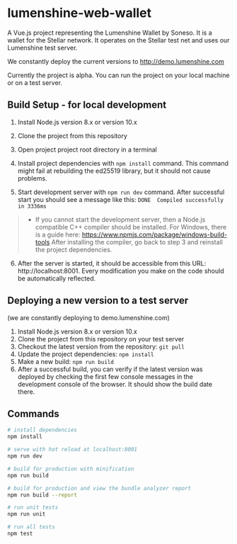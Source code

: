 # lumenshine-web-wallet


A Vue.js project representing the Lumenshine Wallet by Soneso. It is a wallet for the Stellar network. 
It operates on the Stellar test net and uses our Lumenshine test server.

We constantly deploy the current versions to http://demo.lumenshine.com

Currently the project is alpha. You can run the project on your local machine or on a test server.

## Build Setup - for local development

1. Install Node.js version 8.x or version 10.x

2. Clone the project from this repository

3. Open project project root directory in a terminal

4. Install project dependencies with `npm install` command.
This command might fail at rebuilding the ed25519 library, but it should not cause problems. 

5. Start development server with `npm run dev` command. After successful start you should see a message like this:  `DONE  Compiled successfully in 3336ms `
> * If you cannot start the development server, then a Node.js compatible C++ compiler should be installed. For Windows, there is a guide here: https://www.npmjs.com/package/windows-build-tools
After installing the compiler, go back to step 3 and reinstall the project dependencies.

6. After the server is started, it should be accessible from this URL: http://localhost:8001. Every modification you make on the code should be automatically reflected.

## Deploying a new version to a test server 
(we are constantly deploying to demo.lumenshine.com)

1. Install Node.js version 8.x or version 10.x
2. Clone the project from this repository on your test server
3. Checkout the latest version from the repository: `git pull`
4. Update the project dependencies: `npm install`
5. Make a new build: `npm run build`
6. After a successful build, you can verify if the latest version was deployed by checking the first few console messages in the development console of the browser. It should show the build date there.


## Commands

``` bash
# install dependencies
npm install

# serve with hot reload at localhost:8001
npm run dev

# build for production with minification
npm run build

# build for production and view the bundle analyzer report
npm run build --report

# run unit tests
npm run unit

# run all tests
npm test
```
